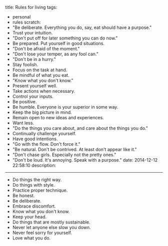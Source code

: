 title: Rules for living
tags:
  - personal
  - rules
scratch:
  - "Be deliberate. Everything you do, say, eat should have a purpose."
  - Trust your intuition.
  - "Don't put off for later something you can do now."
  - Be prepared. Put yourself in good situations.
  - "Don't be afraid of the moment."
  - "Don't lose your temper, as any fool can."
  - "Don't be in a hurry."
  - Stay foolish.
  - Focus on the task at hand.
  - Be mindful of what you eat.
  - "Know what you don't know."
  - Present yourself well.
  - Take actions when necessary.
  - Control your inputs.
  - Be positive.
  - Be humble. Everyone is your superior in some way.
  - Keep the big picture in mind.
  - Remain open to new ideas and experiences.
  - Want less.
  - "Do the things you care about, and care about the things you do."
  - Continually challenge yourself.
  - Have good intentions.
  - "Go with the flow. Don't force it."
  - "Be natural. Don't be contrived. At least don't appear like it."
  - "Don't chase girls. Especially not the pretty ones."
  - "Don't be loud. It's annoying. Speak with a purpose."
date: 2014-12-12 22:58:10
description:
---

- Do things the right way.
- Do things with style.
- Practice proper technique.
- Be honest.
- Be deliberate.
- Embrace discomfort.
- Know what you don't know.
- Keep your head.
- Do things that are mostly sustainable.
- Never let anyone else slow you down.
- Never feel sorry for yourself.
- Love what you do.
